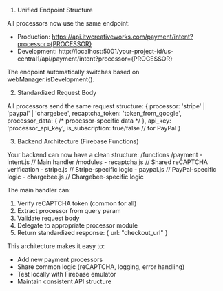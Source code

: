 
  1. Unified Endpoint Structure

  All processors now use the same endpoint:
  - Production: https://api.itwcreativeworks.com/payment/intent?processor={PROCESSOR}
  - Development: http://localhost:5001/your-project-id/us-central1/api/payment/intent?processor={PROCESSOR}

  The endpoint automatically switches based on webManager.isDevelopment().

  2. Standardized Request Body

  All processors send the same request structure:
  {
    processor: 'stripe' | 'paypal' | 'chargebee',
    recaptcha_token: 'token_from_google',
    processor_data: { /* processor-specific data */ },
    api_key: 'processor_api_key',
    is_subscription: true/false  // for PayPal
  }

  3. Backend Architecture (Firebase Functions)

  Your backend can now have a clean structure:
  /functions
    /payment
      - intent.js  // Main handler
      /modules
        - recaptcha.js  // Shared reCAPTCHA verification
        - stripe.js     // Stripe-specific logic
        - paypal.js     // PayPal-specific logic
        - chargebee.js  // Chargebee-specific logic

  The main handler can:
  1. Verify reCAPTCHA token (common for all)
  2. Extract processor from query param
  3. Validate request body
  4. Delegate to appropriate processor module
  5. Return standardized response: { url: "checkout_url" }

  This architecture makes it easy to:
  - Add new payment processors
  - Share common logic (reCAPTCHA, logging, error handling)
  - Test locally with Firebase emulator
  - Maintain consistent API structure
